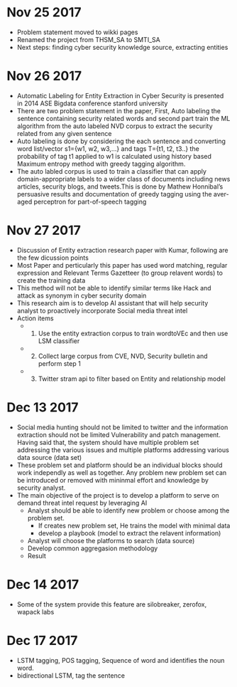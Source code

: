 # Nov 25 2017
* Problem statement moved to wikki pages
* Renamed the project from THSM_SA to SMTI_SA
* Next steps: finding cyber security knowledge source, extracting entities

# Nov 26 2017
* Automatic Labeling for Entity Extraction in Cyber Security is presented in 2014 ASE Bigdata conference stanford university
* There are two problem statement in the paper, First, Auto labeling the sentence containing security related words and second part train the ML algorithm from the auto labeled NVD corpus to extract the security related from any given sentence
* Auto labeling is done by considering the each sentence and converting word list/vector s1={w1, w2, w3,...} and tags T={t1, t2, t3..} the probability of tag t1 applied to w1 is calculated using history based Maximum entropy method with greedy tagging algorithm.
* The auto labled corpus is used to train a classifier that can apply domain-appropriate labels to a wider class of documents including news articles, security blogs, and tweets.This is done by Mathew Honnibal’s persuasive results and documentation of greedy tagging using the aver- aged perceptron for part-of-speech tagging

# Nov 27 2017
* Discussion of Entity extraction research paper with Kumar, following are the few dicussion points
* Most Paper and perticularly this paper has used word matching, regular expression and Relevant Terms Gazetteer (to group relavent words) to create the training data
* This method will not be able to identify similar terms like Hack and attack as synonym in cyber security domain
* This research aim is to develop  AI assistant that will help security analyst to proactively incorporate Social media threat intel 
* Action items 
    * 1. Use the entity extraction corpus to train wordtoVEc and then use LSM classifier
    * 2. Collect large corpus from CVE, NVD, Security bulletin and perform step 1
    * 3. Twitter stram api to filter based on Entity and relationship model

# Dec 13 2017
* Social media hunting should not be limited to twitter and the information extraction should not be limited Vulnerability and patch management. Having said that, the system should have multiple problem set addressing the various issues and multiple platforms addressing various data source (data set)
* These problem set and platform should be an individual blocks should work independly as well as together. Any problem new problem set can be introduced or removed with mininmal effort and knowledge by security analyst.
* The main objective of the project is to develop a platform to serve on demand threat intel request by leveraging AI
   * Analyst should be able to identify new problem or choose among the problem set.
      * If creates new problem set, He trains the model with minimal data
      * develop a playbook (model to extract the relavent information)
   * Analyst will choose the platforms to search (data source)
   * Develop common aggregasion methodology
   * Result

# Dec 14 2017
* Some of the system provide this feature are silobreaker, zerofox, wapack labs

# Dec 17 2017
* LSTM tagging, POS tagging, Sequence of word and identifies the noun word.
* bidirectional LSTM, tag the sentence
                 
